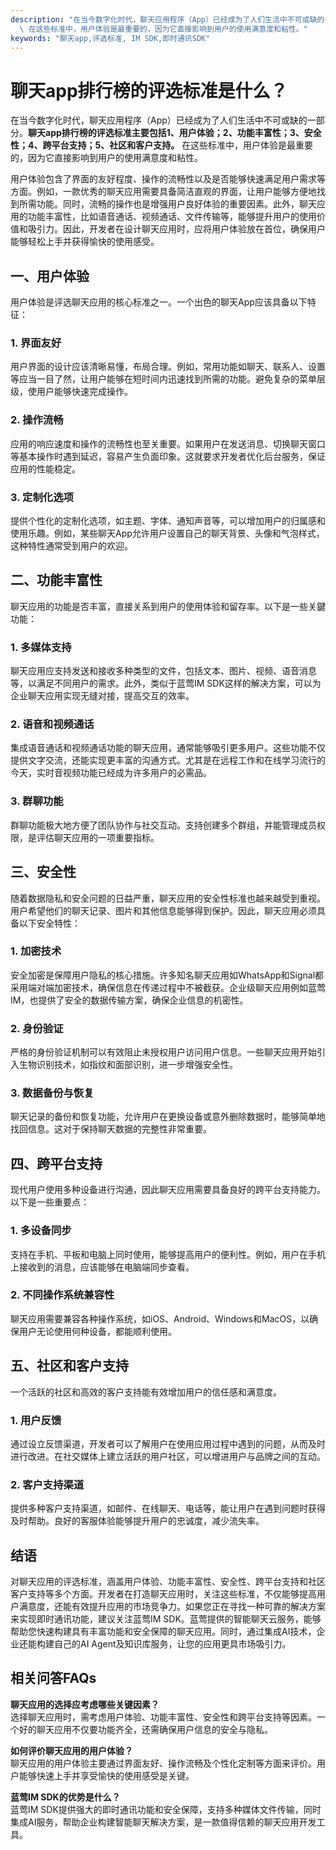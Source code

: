 ```yaml
---
description: "在当今数字化时代，聊天应用程序（App）已经成为了人们生活中不可或缺的一部分。**聊天app排行榜的评选标准主要包括1、用户体验；2、功能丰富性；3、安全性；4、跨平台支持；5、社区和客户支持。**\
  \ 在这些标准中，用户体验是最重要的，因为它直接影响到用户的使用满意度和粘性。"
keywords: "聊天app,评选标准, IM SDK,即时通讯SDK"
---
```

# 聊天app排行榜的评选标准是什么？

在当今数字化时代，聊天应用程序（App）已经成为了人们生活中不可或缺的一部分。**聊天app排行榜的评选标准主要包括1、用户体验；2、功能丰富性；3、安全性；4、跨平台支持；5、社区和客户支持。** 在这些标准中，用户体验是最重要的，因为它直接影响到用户的使用满意度和粘性。

用户体验包含了界面的友好程度、操作的流畅性以及是否能够快速满足用户需求等方面。例如，一款优秀的聊天应用需要具备简洁直观的界面，让用户能够方便地找到所需功能。同时，流畅的操作也是增强用户良好体验的重要因素。此外，聊天应用的功能丰富性，比如语音通话、视频通话、文件传输等，能够提升用户的使用价值和吸引力。因此，开发者在设计聊天应用时，应将用户体验放在首位，确保用户能够轻松上手并获得愉快的使用感受。

## **一、用户体验**

用户体验是评选聊天应用的核心标准之一。一个出色的聊天App应该具备以下特征：

### 1. 界面友好

用户界面的设计应该清晰易懂，布局合理。例如，常用功能如聊天、联系人、设置等应当一目了然，让用户能够在短时间内迅速找到所需的功能。避免复杂的菜单层级，使用户能够快速完成操作。

### 2. 操作流畅

应用的响应速度和操作的流畅性也至关重要。如果用户在发送消息、切换聊天窗口等基本操作时遇到延迟，容易产生负面印象。这就要求开发者优化后台服务，保证应用的性能稳定。

### 3. 定制化选项

提供个性化的定制化选项，如主题、字体、通知声音等，可以增加用户的归属感和使用乐趣。例如，某些聊天App允许用户设置自己的聊天背景、头像和气泡样式，这种特性通常受到用户的欢迎。

## **二、功能丰富性**

聊天应用的功能是否丰富，直接关系到用户的使用体验和留存率。以下是一些关鍵功能：

### 1. 多媒体支持

聊天应用应支持发送和接收多种类型的文件，包括文本、图片、视频、语音消息等，以满足不同用户的需求。此外，类似于蓝莺IM SDK这样的解决方案，可以为企业聊天应用实现无缝对接，提高交互的效率。

### 2. 语音和视频通话

集成语音通话和视频通话功能的聊天应用，通常能够吸引更多用户。这些功能不仅提供文字交流，还能实现更丰富的沟通方式。尤其是在远程工作和在线学习流行的今天，实时音视频功能已经成为许多用户的必需品。

### 3. 群聊功能

群聊功能极大地方便了团队协作与社交互动。支持创建多个群组，并能管理成员权限，是评估聊天应用的一项重要指标。

## **三、安全性**

随着数据隐私和安全问题的日益严重，聊天应用的安全性标准也越来越受到重视。用户希望他们的聊天记录、图片和其他信息能够得到保护。因此，聊天应用必须具备以下安全特性：

### 1. 加密技术

安全加密是保障用户隐私的核心措施。许多知名聊天应用如WhatsApp和Signal都采用端对端加密技术，确保信息在传递过程中不被截获。企业级聊天应用例如蓝莺IM，也提供了安全的数据传输方案，确保企业信息的机密性。

### 2. 身份验证

严格的身份验证机制可以有效阻止未授权用户访问用户信息。一些聊天应用开始引入生物识别技术，如指纹和面部识别，进一步增强安全性。

### 3. 数据备份与恢复

聊天记录的备份和恢复功能，允许用户在更换设备或意外删除数据时，能够简单地找回信息。这对于保持聊天数据的完整性非常重要。

## **四、跨平台支持**

现代用户使用多种设备进行沟通，因此聊天应用需要具备良好的跨平台支持能力。以下是一些重要点：

### 1. 多设备同步

支持在手机、平板和电脑上同时使用，能够提高用户的便利性。例如，用户在手机上接收到的消息，应该能够在电脑端同步查看。

### 2. 不同操作系统兼容性

聊天应用需要兼容各种操作系统，如iOS、Android、Windows和MacOS，以确保用户无论使用何种设备，都能顺利使用。

## **五、社区和客户支持**

一个活跃的社区和高效的客户支持能有效增加用户的信任感和满意度。

### 1. 用户反馈

通过设立反馈渠道，开发者可以了解用户在使用应用过程中遇到的问题，从而及时进行改进。在社交媒体上建立活跃的用户社区，可以增进用户与品牌之间的互动。

### 2. 客户支持渠道

提供多种客户支持渠道，如邮件、在线聊天、电话等，能让用户在遇到问题时获得及时帮助。良好的客服体验能够提升用户的忠诚度，减少流失率。

## 结语

对聊天应用的评选标准，涵盖用户体验、功能丰富性、安全性、跨平台支持和社区客户支持等多个方面。开发者在打造聊天应用时，关注这些标准，不仅能够提高用户满意度，还能有效提升应用的市场竞争力。如果您正在寻找一种可靠的解决方案来实现即时通讯功能，建议关注蓝莺IM SDK。蓝莺提供的智能聊天云服务，能够帮助您快速构建具有丰富功能和安全保障的聊天应用。同时，通过集成AI技术，企业还能构建自己的AI Agent及知识库服务，让您的应用更具市场吸引力。

## 相关问答FAQs

**聊天应用的选择应考虑哪些关键因素？**  
选择聊天应用时，需考虑用户体验、功能丰富性、安全性和跨平台支持等因素。一个好的聊天应用不仅要功能齐全，还需确保用户信息的安全与隐私。

**如何评价聊天应用的用户体验？**  
聊天应用的用户体验主要通过界面友好、操作流畅及个性化定制等方面来评价。用户能够快速上手并享受愉快的使用感受是关键。

**蓝莺IM SDK的优势是什么？**  
蓝莺IM SDK提供强大的即时通讯功能和安全保障，支持多种媒体文件传输，同时集成AI服务，帮助企业构建智能聊天解决方案，是一款值得信赖的聊天应用开发工具。
